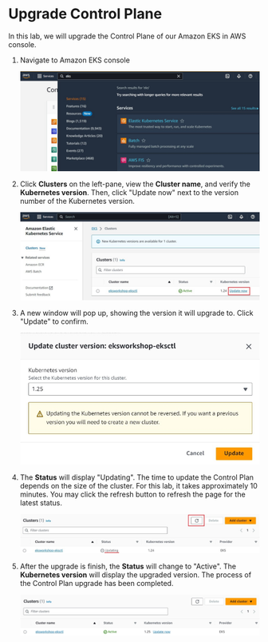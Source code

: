 # Upgrade Control Plane

In this lab, we will upgrade the Control Plane of our Amazon EKS in AWS console.

1. Navigate to Amazon EKS console 

   ![assets](/assets/cp-1-eks-console.jpg)

2. Click **Clusters** on the left-pane, view the **Cluster name**, and verify the **Kubernetes version**. Then, click "Update now" next to the version number of the Kubernetes version. 

   ![assets](/assets/cp-2-view-cluster-and-version.jpg)
   
3. A new window will pop up, showing the version it will upgrade to. Click "Update" to confirm.

   ![assets](/assets/cp-3-update-confirm.jpg)

4. The **Status** will display "Updating". The time to update the Control Plan depends on the size of the cluster. For this lab, it takes approximately 10 minutes. You may click the refresh button to refresh the page for the latest status.

   ![assets](/assets/cp-4-during-update.jpg)

5. After the upgrade is finish, the **Status** will change to "Active". The **Kubernetes version** will display the upgraded version. The process of the Control Plan upgrade has been completed.

   ![assets](/assets/cp-5-update-complete.jpg)
